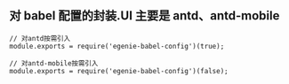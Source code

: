 ## 对 babel 配置的封装.UI 主要是 antd、antd-mobile

```
// 对antd按需引入
module.exports = require('egenie-babel-config')(true);

// 对antd-mobile按需引入
module.exports = require('egenie-babel-config')(false);

```
